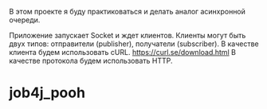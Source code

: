 В этом проекте я буду практиковаться и делать аналог асинхронной очереди.

Приложение запускает Socket и ждет клиентов.
Клиенты могут быть двух типов: отправители (publisher), получатели (subscriber).
В качестве клиента будем использовать cURL. https://curl.se/download.html
В качестве протокола будем использовать HTTP.

# job4j_pooh